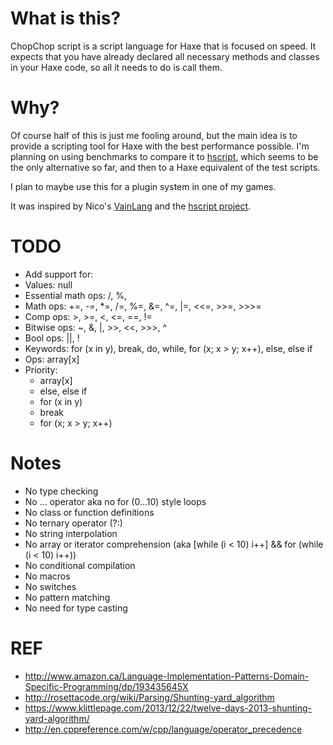 # What is this?
ChopChop script is a script language for Haxe that
is focused on speed. It expects that you have already
declared all necessary methods and classes in your Haxe
code, so all it needs to do is call them.

# Why?
Of course half of this is just me fooling around, but the
main idea is to provide a scripting tool for Haxe with the
best performance possible. I'm planning on using benchmarks
to compare it to
[hscript](https://github.com/HaxeFoundation/hscript),
which seems to be the only alternative so far, and then
to a Haxe equivalent of the test scripts.

I plan to maybe use this for a plugin system in one of
my games.

It was inspired by Nico's
[VainLang](http://nicom1.github.io/interpreter/)
and the [hscript project](https://github.com/HaxeFoundation/hscript).

# TODO
* Add support for:
 * Values: null
 * Essential math ops: /, %, 
 * Math ops: +=, -=, *=, /=, %=, &=, ^=, |=, <<=, >>=, >>>=
 * Comp ops: >, >=, <, <=, ==, !=
 * Bitwise ops: ~, &, |, >>, <<, >>>, ^
 * Bool ops: ||, !
 * Keywords: for (x in y), break, do, while, for (x; x > y; x++), else, else if
 * Ops: array[x]
 * Priority:
	* array[x]
	* else, else if
	* for (x in y)
	* break
	* for (x; x > y; x++)

# Notes
* No type checking
* No ... operator aka no for (0...10) style loops
* No class or function definitions
* No ternary operator (?:)
* No string interpolation
* No array or iterator comprehension (aka [while (i < 10) i++] && for (while (i < 10) i++))
* No conditional compilation
* No macros
* No switches
* No pattern matching
* No need for type casting

# REF
* http://www.amazon.ca/Language-Implementation-Patterns-Domain-Specific-Programming/dp/193435645X
* http://rosettacode.org/wiki/Parsing/Shunting-yard_algorithm
* https://www.klittlepage.com/2013/12/22/twelve-days-2013-shunting-yard-algorithm/
* http://en.cppreference.com/w/cpp/language/operator_precedence
